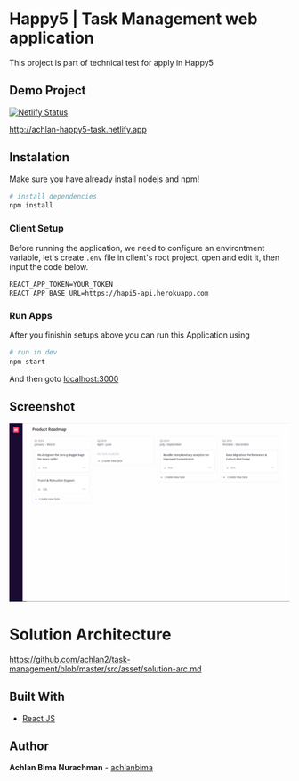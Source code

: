# Happy5 | Task Management web application

This project is part of technical test for apply in Happy5

## Demo Project

[![Netlify Status](https://api.netlify.com/api/v1/badges/d9573829-a4b3-4509-9477-1538115e97c1/deploy-status)](https://app.netlify.com/sites/achlan-happy5-task/deploys) 

http://achlan-happy5-task.netlify.app



## Instalation

Make sure you have already install nodejs and npm!

```bash
# install dependencies
npm install
```

### Client Setup

Before running the application, we need to configure an environtment variable, let's create `.env` file in client's root project, open and edit it, then input the code below.

```
REACT_APP_TOKEN=YOUR_TOKEN
REACT_APP_BASE_URL=https://hapi5-api.herokuapp.com
```

### Run Apps

After you finishin setups above you can run this Application using

```bash
# run in dev
npm start
```

And then goto [localhost:3000](localhost:3000)

## Screenshot
<img src="https://github.com/achlan2/task-management/blob/master/src/asset/screenshot.png?raw=true" />

# Solution Architecture
https://github.com/achlan2/task-management/blob/master/src/asset/solution-arc.md



## Built With

- [React JS](https://reactjs.org/)

## Author

**Achlan Bima Nurachman** - [achlanbima](https://github.com/achlanbima)
